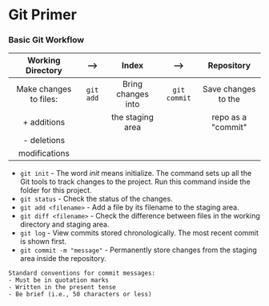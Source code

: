 # Git Primer

### Basic Git Workflow

| Working Directory      | -->       | Index              | -->          | Repository          |
|:----------------------:|:---------:|:------------------:|:------------:|:-------------------:|
| Make changes to files: | `git add` | Bring changes into | `git commit` | Save changes to the |
| + additions            |           | the staging area   |              | repo as a "commit"  | 
| - deletions            |           |                    |              |                     |
| modifications          |           |                    |              |                     |

* `git init` - The word *init* means initialize. The command sets up all the Git tools to track changes to the project. Run this command inside the folder for this project.  
* `git status` - Check the status of the changes.  
* `git add <filename>` - Add a file by its filename to the staging area.  
* `git diff <filename>` - Check the difference between files in the working directory and staging area.  
* `git log` - View commits stored chronologically. The most recent commit is shown first.  
* `git commit -m "message"` - Permanently store changes from the staging area inside the repository.  
```
Standard conventions for commit messages:  
- Must be in quotation marks  
- Written in the present tense  
- Be brief (i.e., 50 characters or less)  
```
